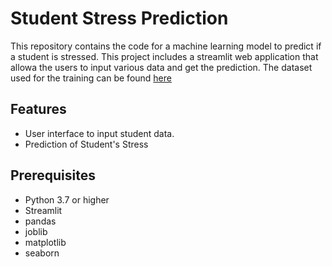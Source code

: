 # Student Stress Prediction
This repository contains the code for a machine learning model to predict if a student is stressed. This project includes a streamlit web application that allowa the users to input various data and get the prediction. The dataset used for the training can be found [here](https://www.kaggle.com/datasets/rxnach/student-stress-factors-a-comprehensive-analysis/data)

## Features
- User interface to input student data.
- Prediction of Student's Stress

## Prerequisites
- Python 3.7 or higher
- Streamlit
- pandas
- joblib
- matplotlib
- seaborn
